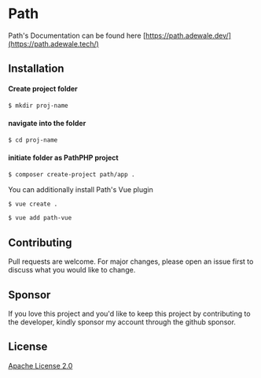 # Path

Path's Documentation can be found here [https://path.adewale.dev/](https://path.adewale.tech/)

## Installation

#### Create project folder

```bash
$ mkdir proj-name
```

#### navigate into the folder

```bash
$ cd proj-name
```

#### initiate folder as PathPHP project

```bash
$ composer create-project path/app .
```

You can additionally install Path's Vue plugin

```bash
$ vue create .
```

```bash
$ vue add path-vue
```

## Contributing

Pull requests are welcome. For major changes, please open an issue first to discuss what you would like to change.

## Sponsor

If you love this project and you'd like to keep this project by contributing to the developer, kindly sponsor my account through the github sponsor.

## License

[Apache License 2.0](https://choosealicense.com/licenses/apache-2.0/)
